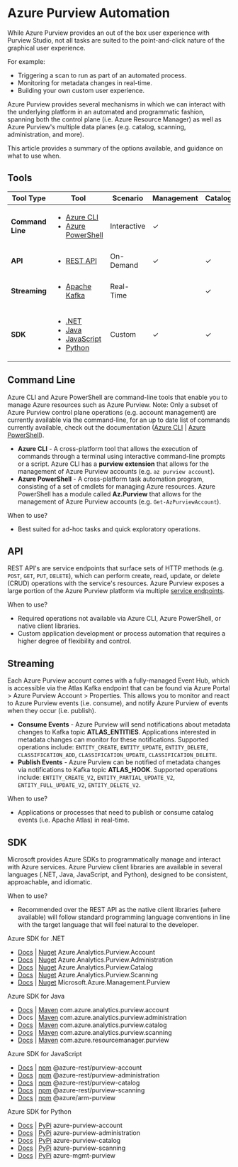 # Azure Purview Automation

While Azure Purview provides an out of the box user experience with Purview Studio, not all tasks are suited to the point-and-click nature of the graphical user experience. 

For example:
* Triggering a scan to run as part of an automated process.
* Monitoring for metadata changes in real-time.
* Building your own custom user experience.

 Azure Purview provides several mechanisms in which we can interact with the underlying platform in an automated and programmatic fashion, spanning both the control plane (i.e. Azure Resource Manager) as well as Azure Purview's multiple data planes (e.g. catalog, scanning, administration, and more).

This article provides a summary of the options available, and guidance on what to use when.

## Tools

| Tool Type | Tool | Scenario | Management | Catalog | Scanning |
| --- | --- | --- | --- | --- | --- |
**Command Line** | <ul><li><a href="https://docs.microsoft.com/en-us/cli/azure/purview?view=azure-cli-latest" target="_blank">Azure CLI</a></li><li><a href="https://docs.microsoft.com/en-us/powershell/module/az.purview/?view=azps-6.6.0" target="_blank">Azure PowerShell</a></li></ul> | Interactive | ✓ | | |
**API** | <ul><li><a href="https://docs.microsoft.com/en-us/rest/api/purview/" target="_blank">REST API</a></li></ul> | On-Demand | ✓ | ✓ | ✓ |
**Streaming** | <ul><li><a href="https://docs.microsoft.com/en-us/azure/purview/manage-kafka-dotnet" target="_blank">Apache Kafka</a></li></ul> | Real-Time | | ✓ | |
**SDK** | <ul><li><a href="https://docs.microsoft.com/en-us/dotnet/api/overview/azure/?view=azure-dotnet-preview" target="_blank">.NET</a></li><li><a href="https://docs.microsoft.com/en-us/java/api/overview/azure/?view=azure-java-preview" target="_blank">Java</a></li><li><a href="https://docs.microsoft.com/en-us/javascript/api/overview/azure/?view=azure-node-preview" target="_blank">JavaScript</a></li><li><a href="https://docs.microsoft.com/en-us/python/api/overview/azure/?view=azure-python-preview" target="_blank">Python</a></li></ul> | Custom | ✓ | ✓ | ✓ |

## Command Line
Azure CLI and Azure PowerShell are command-line tools that enable you to manage Azure resources such as Azure Purview. Note: Only a subset of Azure Purview control plane operations (e.g. account management) are currently available via the command-line, for an up to date list of commands currently available, check out the documentation ([Azure CLI](https://docs.microsoft.com/en-us/cli/azure/purview?view=azure-cli-latest) | [Azure PowerShell](https://docs.microsoft.com/en-us/powershell/module/az.purview/?view=azps-6.6.0)).

* **Azure CLI** - A cross-platform tool that allows the execution of commands through a terminal using interactive command-line prompts or a script. Azure CLI has a **purview extension** that allows for the management of Azure Purview accounts (e.g. `az purview account`).
* **Azure PowerShell** - A cross-platform task automation program, consisting of a set of cmdlets for managing Azure resources. Azure PowerShell has a module called **Az.Purview** that allows for the management of Azure Purview accounts  (e.g. `Get-AzPurviewAccount`).

When to use?
* Best suited for ad-hoc tasks and quick exploratory operations.

## API
REST API's are service endpoints that surface sets of HTTP methods (e.g. `POST`, `GET`, `PUT`, `DELETE`), which can perform create, read, update, or delete (CRUD) operations with the service's resources. Azure Purview exposes a large portion of the Azure Purview platform via multiple [service endpoints](https://docs.microsoft.com/en-us/rest/api/purview/).

When to use?
* Required operations not available via Azure CLI, Azure PowerShell, or native client libraries.
* Custom application development or process automation that requires a higher degree of flexibility and control.

## Streaming
Each Azure Purview account comes with a fully-managed Event Hub, which is accessible via the Atlas Kafka endpoint that can be found via Azure Portal > Azure Purview Account > Properties. This allows you to monitor and react to Azure Purview events (i.e. consume), and notify Azure Purview of events when they occur (i.e. publish).
* **Consume Events** - Azure Purview will send notifications about metadata changes to Kafka topic **ATLAS_ENTITIES**. Applications interested in metadata changes can monitor for these notifications. Supported operations include: `ENTITY_CREATE`, `ENTITY_UPDATE`, `ENTITY_DELETE`, `CLASSIFICATION_ADD`, `CLASSIFICATION_UPDATE`, `CLASSIFICATION_DELETE`.
* **Publish Events** - Azure Purview can be notified of metadata changes via notifications to Kafka topic **ATLAS_HOOK**. Supported operations include: `ENTITY_CREATE_V2`, `ENTITY_PARTIAL_UPDATE_V2`, `ENTITY_FULL_UPDATE_V2`, `ENTITY_DELETE_V2`.

When to use?
* Applications or processes that need to publish or consume catalog events (i.e. Apache Atlas) in real-time.

## SDK
Microsoft provides Azure SDKs to programmatically manage and interact with Azure services. Azure Purview client libraries are available in several languages (.NET, Java, JavaScript, and Python), designed to be consistent, approachable, and idiomatic.

When to use?
* Recommended over the REST API as the native client libraries (where available) will follow standard programming language conventions in line with the target language that will feel natural to the developer.

Azure SDK for .NET
* [Docs](https://docs.microsoft.com/en-us/dotnet/api/azure.analytics.purview.account?view=azure-dotnet-preview) | [Nuget](https://www.nuget.org/packages/Azure.Analytics.Purview.Account/1.0.0-beta.1) Azure.Analytics.Purview.Account
* [Docs](https://docs.microsoft.com/en-us/dotnet/api/azure.analytics.purview.administration?view=azure-dotnet-preview) | [Nuget](https://www.nuget.org/packages/Azure.Analytics.Purview.Administration/1.0.0-beta.1) Azure.Analytics.Purview.Administration
* [Docs](https://docs.microsoft.com/en-us/dotnet/api/azure.analytics.purview.catalog?view=azure-dotnet-preview) | [Nuget](https://www.nuget.org/packages/Azure.Analytics.Purview.Catalog/1.0.0-beta.2) Azure.Analytics.Purview.Catalog
* [Docs](https://docs.microsoft.com/en-us/dotnet/api/azure.analytics.purview.scanning?view=azure-dotnet-preview) | [Nuget](https://www.nuget.org/packages/Azure.Analytics.Purview.Scanning/1.0.0-beta.2) Azure.Analytics.Purview.Scanning
* [Docs](https://docs.microsoft.com/en-us/dotnet/api/microsoft.azure.management.purview?view=azure-dotnet-preview) | [Nuget](https://www.nuget.org/packages/Microsoft.Azure.Management.Purview/) Microsoft.Azure.Management.Purview

Azure SDK for Java
* [Docs](https://docs.microsoft.com/en-us/java/api/com.azure.analytics.purview.account?view=azure-java-preview) | [Maven](https://search.maven.org/artifact/com.azure/azure-analytics-purview-account/1.0.0-beta.1/jar) com.azure.analytics.purview.account
* Docs | [Maven](https://search.maven.org/artifact/com.azure/azure-analytics-purview-administration/1.0.0-beta.1/jar) com.azure.analytics.purview.administration
* [Docs](https://docs.microsoft.com/en-us/java/api/com.azure.analytics.purview.catalog?view=azure-java-preview) | [Maven](https://search.maven.org/artifact/com.azure/azure-analytics-purview-catalog/1.0.0-beta.2/jar) com.azure.analytics.purview.catalog
* [Docs](https://docs.microsoft.com/en-us/java/api/com.azure.analytics.purview.scanning?view=azure-java-preview) | [Maven](https://search.maven.org/artifact/com.azure/azure-analytics-purview-scanning/1.0.0-beta.2/jar) com.azure.analytics.purview.scanning
* [Docs](https://docs.microsoft.com/en-us/java/api/com.azure.resourcemanager.purview?view=azure-java-preview) | [Maven](https://search.maven.org/artifact/com.azure.resourcemanager/azure-resourcemanager-purview/1.0.0-beta.1/jar) com.azure.resourcemanager.purview

Azure SDK for JavaScript
* [Docs](https://docs.microsoft.com/en-us/javascript/api/overview/azure/purview-account-rest-readme?view=azure-node-preview) | [npm](https://www.npmjs.com/package/@azure-rest/purview-account) @azure-rest/purview-account
* [Docs](https://docs.microsoft.com/en-us/javascript/api/overview/azure/purview-administration-rest-readme?view=azure-node-preview) | [npm](https://www.npmjs.com/package/@azure-rest/purview-administration) @azure-rest/purview-administration
* [Docs](https://docs.microsoft.com/en-us/javascript/api/overview/azure/purview-catalog-rest-readme?view=azure-node-preview) | [npm](https://www.npmjs.com/package/@azure-rest/purview-catalog) @azure-rest/purview-catalog
* [Docs](https://docs.microsoft.com/en-us/javascript/api/overview/azure/purview-scanning-rest-readme?view=azure-node-preview) | [npm](https://www.npmjs.com/package/@azure-rest/purview-scanning) @azure-rest/purview-scanning
* [Docs](https://docs.microsoft.com/en-us/javascript/api/@azure/arm-purview/?view=azure-node-preview) | [npm](https://www.npmjs.com/package/@azure/arm-purview) @azure/arm-purview

Azure SDK for Python
* [Docs](https://docs.microsoft.com/en-us/python/api/azure-purview-account/?view=azure-python-preview) | [PyPi](https://pypi.org/project/azure-purview-account/) azure-purview-account
* [Docs](https://docs.microsoft.com/en-us/python/api/azure-purview-administration/?view=azure-python-preview) | [PyPi](https://pypi.org/project/azure-purview-administration/) azure-purview-administration
* [Docs](https://docs.microsoft.com/en-us/python/api/azure-purview-catalog/?view=azure-python-preview) | [PyPi](https://pypi.org/project/azure-purview-catalog/) azure-purview-catalog
* [Docs](https://docs.microsoft.com/en-us/python/api/azure-purview-scanning/?view=azure-python-preview) | [PyPi](https://pypi.org/project/azure-purview-scanning/) azure-purview-scanning
* [Docs](https://docs.microsoft.com/en-us/python/api/azure-mgmt-purview/?view=azure-python) | [PyPi](https://pypi.org/project/azure-mgmt-purview/) azure-mgmt-purview


